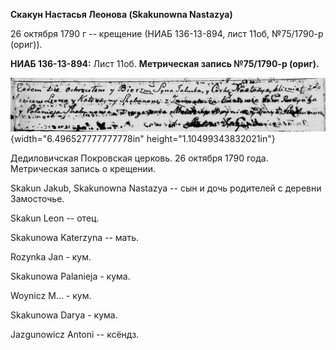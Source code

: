 **Скакун Настасья Леонова (Skakunowna Nastazya)**

26 октября 1790 г -- крещение (НИАБ 136-13-894, лист 11об, №75/1790-р
(ориг)).

**НИАБ 136-13-894:** Лист 11об. **Метрическая запись №75/1790-р
(ориг).**

![](./media/849e8820b068d62b298c935a5b8b1e019fc3b375.png){width="6.496527777777778in"
height="1.10499343832021in"}

Дедиловичская Покровская церковь. 26 октября 1790 года. Метрическая
запись о крещении.

Skakun Jakub, Skakunowna Nastazya -- сын и дочь родителей с деревни
Замосточье.

Skakun Leon -- отец.

Skakunowa Katerzyna -- мать.

Rozynka Jan - кум.

Skakunowa Palanieja - кума.

Woynicz M\... - кум.

Skakunowa Darya - кума.

Jazgunowicz Antoni -- ксёндз.
